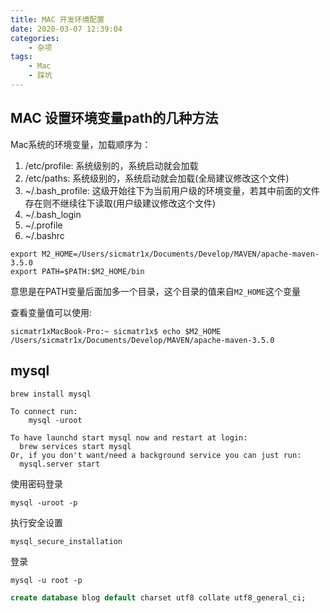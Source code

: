 ```yaml
---
title: MAC 开发环境配置
date: 2020-03-07 12:39:04
categories:
    - 杂项
tags: 
    - Mac
    - 踩坑
---
```


## MAC 设置环境变量path的几种方法

Mac系统的环境变量，加载顺序为：

1. /etc/profile: 系统级别的，系统启动就会加载
2. /etc/paths: 系统级别的，系统启动就会加载(全局建议修改这个文件)
3. ~/.bash_profile: 这级开始往下为当前用户级的环境变量，若其中前面的文件存在则不继续往下读取(用户级建议修改这个文件)
4. ~/.bash_login
5. ~/.profile
6. ~/.bashrc

```
export M2_HOME=/Users/sicmatr1x/Documents/Develop/MAVEN/apache-maven-3.5.0
export PATH=$PATH:$M2_HOME/bin
```

意思是在PATH变量后面加多一个目录，这个目录的值来自`M2_HOME`这个变量

查看变量值可以使用:

```
sicmatr1xMacBook-Pro:~ sicmatr1x$ echo $M2_HOME
/Users/sicmatr1x/Documents/Develop/MAVEN/apache-maven-3.5.0
```

## mysql

```
brew install mysql
```

```
To connect run:
    mysql -uroot

To have launchd start mysql now and restart at login:
  brew services start mysql
Or, if you don't want/need a background service you can just run:
  mysql.server start
```

使用密码登录

```
mysql -uroot -p
```

<!-- Friday13 -->

执行安全设置

```
mysql_secure_installation
```

登录

```
mysql -u root -p
```

```sql
create database blog default charset utf8 collate utf8_general_ci;

```
